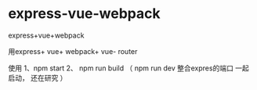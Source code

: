 # express-vue-webpack
express+vue+webpack

用express+ vue+ webpack+ vue- router

 使用
   1、npm start
   2、 npm  run  build
（ npm  run  dev  整合expres的端口 一起 启动， 还在研究 ）
